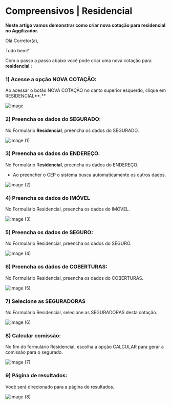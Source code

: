 # Compreensivos | Residencial
**Neste artigo vamos demonstrar como criar nova cotação para residencial no Aggilizador.**

Olá Corretor(a),

Tudo bem?

Com o passo a passo abaixo você pode criar uma nova cotação para **residencial** :

### 1) Acesse a opção NOVA COTAÇÃO:

Ao acessar o botão NOVA COTAÇÃO no canto superior esquerdo, clique em RESIDENCIAL**.**

![image](https://github.com/user-attachments/assets/8508d472-84a0-403f-ab6d-ca7c861a37c7)


### 2) Preencha os dados do SEGURADO:

No Formulário **Residencial**, preencha os dados do SEGURADO.

![image (1)](https://github.com/user-attachments/assets/8dd5a0fd-d59d-44b9-8204-873d85a12160)

### 3) Preencha os dados do ENDEREÇO.

No Formulário R**esidencial**, preencha os dados do ENDEREÇO.

- Ao preencher o CEP o sistema busca automaticamente os outros dados.

![image (2)](https://github.com/user-attachments/assets/a7f61f23-f0e8-4382-996f-56bcec7fd538)

### 4) Preencha os dados do IMÓVEL

No Formulário Residencial, preencha os dados do IMÓVEL.

![image (3)](https://github.com/user-attachments/assets/9c4aa713-9e25-4eb5-9fa7-1837e5b562da)

### 5) Preencha os dados de SEGURO:

No Formulário Residencial, preencha os dados do SEGURO.

![image (4)](https://github.com/user-attachments/assets/5e3350a8-3633-4789-a41b-405def7c61a8)

### 6) Preencha os dados de COBERTURAS:

No Formulário Residencial, preencha os dados do COBERTURAS.

![image (5)](https://github.com/user-attachments/assets/06171d54-b273-4eaf-b382-eebd61cf259c)

### 7) Selecione as SEGURADORAS

No Formulário Residencial, selecione as SEGURADORAS desta cotação.

![image (6)](https://github.com/user-attachments/assets/49f180c0-fe47-4889-84f7-a4abe7c3c874)

### 8) Calcular comissão:

No fim do formulário Residencial, escolha a opção CALCULAR para gerar a comissão para o segurado.

![image (7)](https://github.com/user-attachments/assets/5525e0c9-ca4d-42b2-8775-ac23dc0aefe0)

### 9) Página de resultados:

Você será direcionado para a página de resultados.

![image (8)](https://github.com/user-attachments/assets/329f391e-97d7-438c-9082-7037543a6ecc)
